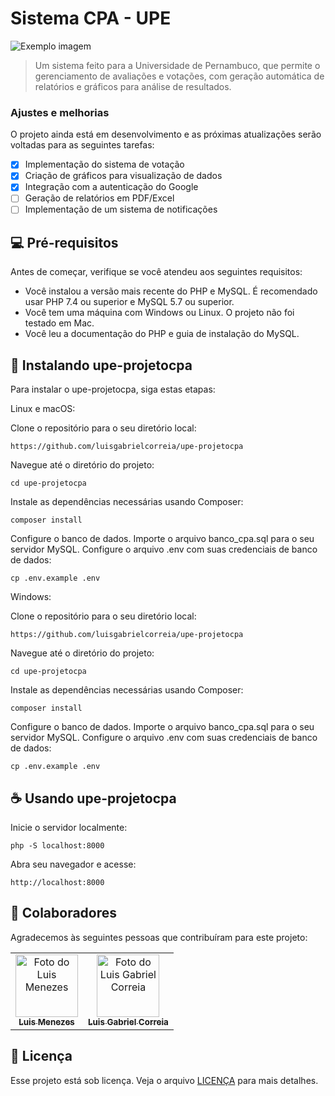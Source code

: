 # Sistema CPA - UPE

<img src="https://imgur.com/a/qTGTBdx" alt="Exemplo imagem">

> Um sistema feito para a Universidade de Pernambuco, que permite o gerenciamento de avaliações e votações, com geração automática de relatórios e gráficos para análise de resultados.

### Ajustes e melhorias

O projeto ainda está em desenvolvimento e as próximas atualizações serão voltadas para as seguintes tarefas:

- [x] Implementação do sistema de votação
- [x] Criação de gráficos para visualização de dados
- [x] Integração com a autenticação do Google
- [ ] Geração de relatórios em PDF/Excel
- [ ] Implementação de um sistema de notificações

## 💻 Pré-requisitos

Antes de começar, verifique se você atendeu aos seguintes requisitos:

- Você instalou a versão mais recente do PHP e MySQL. É recomendado usar PHP 7.4 ou superior e MySQL 5.7 ou superior.
- Você tem uma máquina com Windows ou Linux. O projeto não foi testado em Mac.
- Você leu a documentação do PHP e guia de instalação do MySQL.

## 🚀 Instalando upe-projetocpa

Para instalar o upe-projetocpa, siga estas etapas:

Linux e macOS:

Clone o repositório para o seu diretório local:
```
https://github.com/luisgabrielcorreia/upe-projetocpa
```

Navegue até o diretório do projeto:
```
cd upe-projetocpa
```

Instale as dependências necessárias usando Composer:
```
composer install
```

Configure o banco de dados. Importe o arquivo banco_cpa.sql para o seu servidor MySQL.
Configure o arquivo .env com suas credenciais de banco de dados:
```
cp .env.example .env
```

Windows:

Clone o repositório para o seu diretório local:
```
https://github.com/luisgabrielcorreia/upe-projetocpa
```

Navegue até o diretório do projeto:
```
cd upe-projetocpa
```

Instale as dependências necessárias usando Composer:
```
composer install
```

Configure o banco de dados. Importe o arquivo banco_cpa.sql para o seu servidor MySQL.
Configure o arquivo .env com suas credenciais de banco de dados:
```
cp .env.example .env
```

## ☕ Usando upe-projetocpa

Inicie o servidor localmente:

```
php -S localhost:8000
```

Abra seu navegador e acesse:

```
http://localhost:8000
```

## 🤝 Colaboradores

Agradecemos às seguintes pessoas que contribuíram para este projeto:

<table>
  <tr>
    <td align="center">
      <a href="#" title="#">
        <img src="https://www.ecomp.poli.br/wp-content/uploads/2016/07/LuizNova.png" width="100px;" alt="Foto do Luis Menezes"/><br>
        <sub>
          <b>Luis Menezes</b>
        </sub>
      </a>
    </td>
    <td align="center">
      <a href="#" title="#">
        <img src="https://th.bing.com/th/id/OIP._Y-9-Pw-8JxeSFYy3baznAHaFj?rs=1&pid=ImgDetMain" width="100px;" alt="Foto do Luis Gabriel Correia"/><br>
        <sub>
          <b>Luis Gabriel Correia</b>
        </sub>
      </a>
    </td>
  </tr>
</table>

## 📝 Licença

Esse projeto está sob licença. Veja o arquivo [LICENÇA](LICENSE.md) para mais detalhes.
